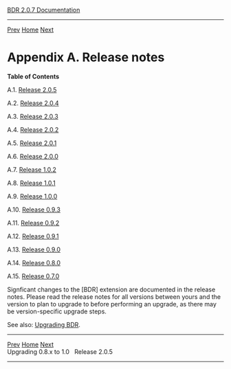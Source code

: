  [BDR 2.0.7 Documentation](README.md)                                                               
  ------------------------------------------------------------ ----------------------------------- -- -----------------------------------------------------------
  [Prev](x4541.md "Upgrading 0.8.x to 1.0")   [Home](README.md)        [Next](release-2.0.5.md "Release 2.0.5")  


# Appendix A. Release notes

**Table of Contents**

A.1. [Release 2.0.5](release-2.0.5.md)

A.2. [Release 2.0.4](release-2.0.4.md)

A.3. [Release 2.0.3](release-2.0.3.md)

A.4. [Release 2.0.2](release-2.0.2.md)

A.5. [Release 2.0.1](release-2.0.1.md)

A.6. [Release 2.0.0](release-2.0.0.md)

A.7. [Release 1.0.2](release-1.0.2.md)

A.8. [Release 1.0.1](release-1.0.1.md)

A.9. [Release 1.0.0](release-1.0.0.md)

A.10. [Release 0.9.3](release-0.9.3.md)

A.11. [Release 0.9.2](release-0.9.2.md)

A.12. [Release 0.9.1](release-0.9.1.md)

A.13. [Release 0.9.0](release-0.9.0.md)

A.14. [Release 0.8.0](release-0.8.0.md)

A.15. [Release 0.7.0](release-0.7.md)

Signficant changes to the [BDR] extension are documented
in the release notes. Please read the release notes for all versions
between yours and the version to plan to upgrade to before performing an
upgrade, as there may be version-specific upgrade steps.

See also: [Upgrading BDR](upgrade.md).



  ----------------------------------- ----------------------------------- -------------------------------------------
  [Prev](x4541.md)    [Home](README.md)    [Next](release-2.0.5.md)  
  Upgrading 0.8.x to 1.0                                                                                Release 2.0.5
  ----------------------------------- ----------------------------------- -------------------------------------------

